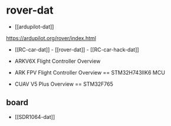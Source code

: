 
# rover-dat

- [[ardupilot-dat]]

https://ardupilot.org/rover/index.html

- [[RC-car-dat]] - [[rover-dat]] - [[RC-car-hack-dat]]

- ARKV6X Flight Controller Overview
- ARK FPV Flight Controller Overview == STM32H743IIK6 MCU
- CUAV V5 Plus Overview == STM32F765





## board 

- [[SDR1064-dat]]